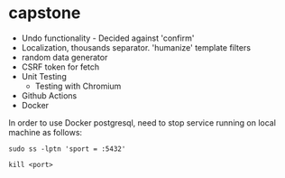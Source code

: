# capstone


- Undo functionality - Decided against 'confirm'
- Localization, thousands separator. 'humanize' template filters
- random data generator
- CSRF token for fetch
- Unit Testing
  - Testing with Chromium
- Github Actions
- Docker


In order to use Docker postgresql, need to stop service running on local machine as follows:
```
sudo ss -lptn 'sport = :5432'

kill <port>
```
